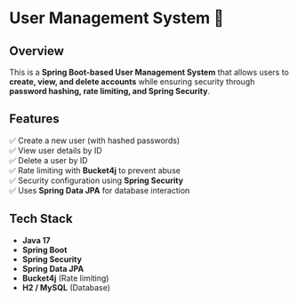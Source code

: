 # User Management System 🚀  

## Overview  
This is a **Spring Boot-based User Management System** that allows users to **create, view, and delete accounts** while ensuring security through **password hashing, rate limiting, and Spring Security**.  

## Features  
✅ Create a new user (with hashed passwords)  
✅ View user details by ID  
✅ Delete a user by ID  
✅ Rate limiting with **Bucket4j** to prevent abuse  
✅ Security configuration using **Spring Security**  
✅ Uses **Spring Data JPA** for database interaction  

## Tech Stack  
- **Java 17**  
- **Spring Boot**  
- **Spring Security**  
- **Spring Data JPA**  
- **Bucket4j** (Rate limiting)  
- **H2 / MySQL** (Database)  



